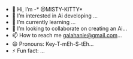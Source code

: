  - 👋 Hi, I’m -* @MISTY-KITTY*
- 👀 I’m interested in Ai developing ...
- 🌱 I’m currently learning ...
- 💞️ I’m looking to collaborate on  creating an Ai...
- 📫 How to reach me  galahanie@gmail.com...
- 😄 Pronouns: Key-T-mEh-S-tEh...
- ⚡ Fun fact: ...

<!---
MISTYKITTY/MISTYKITTY is a ✨ special ✨ repository because its `README.md` (this file) appears on your GitHub profile.
You can click the Preview link to take a look at your changes.
--->
